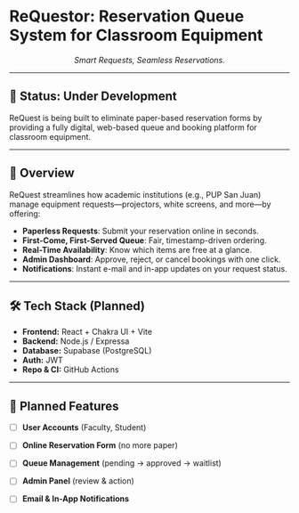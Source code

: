 # **ReQuestor: Reservation Queue System for Classroom Equipment**  
<p align="center"><em>Smart Requests, Seamless Reservations.</em></p>

---

## 🚧 **Status: Under Development**  
ReQuest is being built to eliminate paper-based reservation forms by providing a fully digital, web-based queue and booking platform for classroom equipment.

---

## 📌 **Overview**  
ReQuest streamlines how academic institutions (e.g., PUP San Juan) manage equipment requests—projectors, white screens, and more—by offering:  
- **Paperless Requests**: Submit your reservation online in seconds.  
- **First-Come, First-Served Queue**: Fair, timestamp-driven ordering.  
- **Real-Time Availability**: Know which items are free at a glance.  
- **Admin Dashboard**: Approve, reject, or cancel bookings with one click.  
- **Notifications**: Instant e-mail and in-app updates on your request status.

---

## 🛠 **Tech Stack (Planned)**  
- **Frontend:** React + Chakra UI + Vite
- **Backend:** Node.js / Expressa
- **Database:** Supabase (PostgreSQL)
- **Auth:** JWT
- **Repo & CI:** GitHub Actions

---

## 🚀 **Planned Features**  
- [ ] **User Accounts** (Faculty, Student)  
- [ ] **Online Reservation Form** (no more paper)  
- [ ] **Queue Management** (pending → approved → waitlist)  
- [ ] **Admin Panel** (review & action)  
- [ ] **Email & In-App Notifications**

